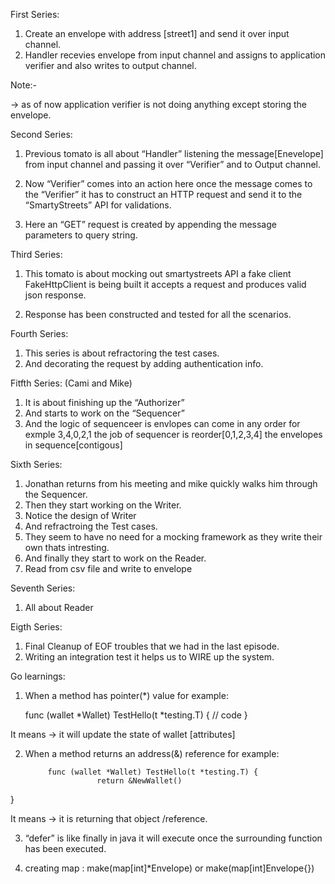 First Series:

1)  Create an envelope with address [street1] and send it over input channel.
2)  Handler recevies envelope from input channel and assigns to application verifier and also writes to output channel.

Note:-

-> as of now application verifier is not doing anything except storing the envelope.


Second Series:

1)  Previous tomato is all about “Handler” listening the message[Enevelope] from input channel and passing it over “Verifier” and to Output channel.

2)  Now “Verifier” comes into an action here once the message comes to the “Verifier” it has to construct an HTTP request and send it to the “SmartyStreets” API for validations.

3)  Here an “GET” request is created by appending the message parameters to query string.


Third Series:

1) This tomato is about mocking out smartystreets API a fake client FakeHttpClient is being built it accepts a request and produces valid json response.

2) Response has been constructed and tested for all the scenarios.


Fourth Series:

1) This series is about refractoring the test cases.
2) And decorating the request by adding authentication info.

Fitfth Series: (Cami and Mike)

1) It is about finishing up the “Authorizer”
2) And starts to work on the “Sequencer”
3) And the logic of sequenceer is envlopes can come in any order for exmple 3,4,0,2,1
    the job of sequencer is reorder[0,1,2,3,4] the envelopes in sequence[contigous]

Sixth Series:

1) Jonathan returns from his meeting and mike quickly walks him through the Sequencer.
2) Then they start working on the Writer.
3) Notice the design of Writer
4) And refractroing the Test cases.
5) They seem to have no need for a mocking framework as they write their own thats intresting.
6) And finally they start to work on the Reader.
7) Read from csv file and write to envelope 
	
Seventh Series:

1) All about Reader

Eigth Series:

1) Final Cleanup of EOF troubles that we had in the last episode.
2) Writing an integration test it helps us to WIRE up the system.



Go learnings:

1)  When a method has pointer(*) value for example:

	func (wallet *Wallet) TestHello(t *testing.T) {
                          // code
} 

It means -> it will update the state of wallet [attributes]

2) When a method returns an address(&) reference for example:

        	func (wallet *Wallet) TestHello(t *testing.T) {
                       return &NewWallet()
}  
 
It means  -> it is returning that object /reference. 

3) “defer” is like finally in java it will execute once the surrounding function has been executed.

4) creating map : make(map[int]*Envelope) or make(map[int]Envelope{})

